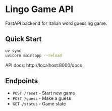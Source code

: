 # Lingo Game API

FastAPI backend for Italian word guessing game.

## Quick Start

```bash
uv sync
uvicorn main:app --reload
```

API docs: http://localhost:8000/docs

## Endpoints

- `POST /reset` - Start new game
- `POST /guess` - Make a guess  
- `GET /status` - Game state